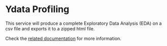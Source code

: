 # Ydata Profiling

This service will produce a complete Exploratory Data Analysis (EDA) on a csv file and exports it to a zipped html file.

Check the [related documentation](https://docs.swiss-ai-center.ch/reference/services/ydata-profiling) for more information.
